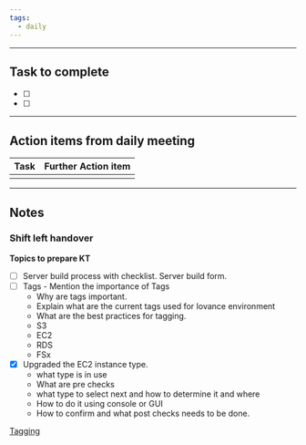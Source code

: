 ```yaml
---
tags:
  - daily
---
```

--------
## Task to complete

- [ ] 
- [ ]   

-----
##  Action items from daily meeting

| Task | Further Action item |
| ---- | ------------------- |
|      |                     |


----

## Notes

### Shift left handover
**Topics to prepare KT**
- [ ] Server build process with checklist. Server build form.
- [ ] Tags - Mention the importance of Tags
	- Why are tags important.
	- Explain what are the current tags used for Iovance environment 
	-  What are the best practices for tagging.
	- S3
	- EC2
	- RDS
	- FSx
- [x] Upgraded the EC2 instance type.
	- what type is in use
	- What are pre checks
	- what type to select next and how to determine it and where
	- How to do it using console or GUI
	- How to confirm and what post checks needs to be done.

[Tagging](https://medium.com/@mlabouardy/aws-tagging-best-practices-dcc9a6dd29af)

